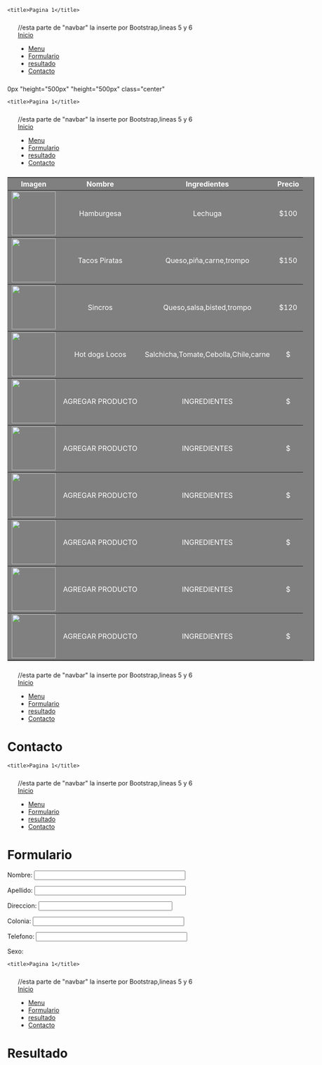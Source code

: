 <!DOCTYPE html>
<html>
<head>
<script src="https://ajax.googleapis.com/ajax/libs/jquery/1.11.2/jquery.min.js"></script>
<link rel="stylesheet" href="https://maxcdn.bootstrapcdn.com/bootstrap/3.3.1/css/bootstrap.min.css">
<link rel="stylesheet" href="https://maxcdn.bootstrapcdn.com/bootstrap/3.3.1/css/bootstrap-theme.min.css">
<script src="https://maxcdn.bootstrapcdn.com/bootstrap/3.3.1/js/bootstrap.min.js"></script>
<link rel="stylesheet" type="text/css" href="style.css">

	
	<title>Pagina 1</title>
</head>
<body>
	<div style="margin: 24px;">
		<nav class="navbar navbar-inverse navbar-stick-top">
			//esta parte de "navbar" la inserte por Bootstrap,lineas 5 y 6
			<div class="container">
				<a class="navbar-brand" href="index.htm">Inicio</a>
				<ul class="nav navbar-nav">
					<li class="active
					">
					<a href="menu.html">Menu</a>
					</li>
					<li>
					<a href="formulario.html">Formulario</a>
					</li>
					<li>
					<a href="resultado.html">resultado</a>
					</li>
					<li>
					<a href="contacto.html">Contacto</a>
					</li>
				</ul>
			</div>
		</nav>
	</div> 0px "height="500px" "height="500px" class="center"
</body>
</html>
<!DOCTYPE html>
<html>
<head>
<script src="https://ajax.googleapis.com/ajax/libs/jquery/1.11.2/jquery.min.js"></script>
<link rel="stylesheet" href="https://maxcdn.bootstrapcdn.com/bootstrap/3.3.1/css/bootstrap.min.css">
<link rel="stylesheet" href="https://maxcdn.bootstrapcdn.com/bootstrap/3.3.1/css/bootstrap-theme.min.css">
<script src="https://maxcdn.bootstrapcdn.com/bootstrap/3.3.1/js/bootstrap.min.js"></script>
<link rel="stylesheet" type="text/css" href="style.css">
<link rel="stylesheet" type="text/css" href="https://fonts.cdnfonts.com/css/gun-metal" rel="stylesheet">
	
	<title>Pagina 1</title>
</head>
<body>
	<div style="margin: 24px;">
		<nav class="navbar navbar-inverse navbar-stick-top">
			//esta parte de "navbar" la inserte por Bootstrap,lineas 5 y 6
			<div class="container">
				<a class="navbar-brand" href="index.html">Inicio </a>
				<ul class="nav navbar-nav">
					<li class="active
					">
					<a href="menu.html">Menu</a>
					</li>
					<li>
					<a href="formulario.html">Formulario</a>
					</li>
					<li>
					<a href="resultado.html">resultado</a>
					</li>
					<li>
					<a href="contacto.html">Contacto</a>
					</li>
				</ul>
			</div>
		</nav>
	</div>
	<title>MENU</title>
	<table border="1" style="background-color: grey; color: white; text-align: center; width: 700;">
			<tr>
			<th>Imagen</th>
			<th>Nombre</th>
			<th>Ingredientes</th>
			<th>Precio</th>
			</tr>
			<tr>
				<td><img src="https://media.istockphoto.com/id/1206323282/es/foto/hamburguesa-jugosa-sobre-fondo-blanco.jpg?s=612x612&w=0&k=20&c=r2mLaVFZxtRk4MeKpdQLtwTkcctyOpGEP-OxPeyo4_c=" style="width: 100px"></td>
				<td>Hamburgesa</td>
				<td>Lechuga</td>
				<td>$100</td>
			</tr>
			<tr>
				<td><img src="AGREGAR IMG" style="width: 100px"></td>
				<td>Tacos Piratas</td>
				<td>Queso,piña,carne,trompo</td>
				<td>$150</td>
			</tr>
			<tr>
				<td><img src="AGREGAR IMG" style="width: 100px"></td>
				<td>Sincros</td>
				<td>Queso,salsa,bisted,trompo</td>
				<td>$120</td>
			</tr>
			<tr>
				<td><img src="AGREGA IMG" style="width: 100px"></td>
				<td>Hot dogs Locos</td>
				<td>Salchicha,Tomate,Cebolla,Chile,carne</td>
				<td>$</td>
			</tr>
			<tr>
				<td><img src="AGREGA IMG" style="width: 100px"></td>
				<td>AGREGAR PRODUCTO</td>
				<td>INGREDIENTES</td>
				<td>$</td>
			</tr>
			<tr>
				<td><img src="AGREGA IMG" style="width: 100px"></td>
				<td>AGREGAR PRODUCTO</td>
				<td>INGREDIENTES</td>
				<td>$</td>
			</tr>
                                   <tr>
				<td><img src="AGREGA IMG" style="width: 100px"></td>
				<td>AGREGAR PRODUCTO</td>
				<td>INGREDIENTES</td>
				<td>$</td>
			</tr>
                                   <tr>
				<td><img src="AGREGA IMG" style="width: 100px"></td>
				<td>AGREGAR PRODUCTO</td>
				<td>INGREDIENTES</td>
				<td>$</td>
			</tr>
                                   <tr>
				<td><img src="AGREGA IMG" style="width: 100px"></td>
				<td>AGREGAR PRODUCTO</td>
				<td>INGREDIENTES</td>
				<td>$</td>
			</tr>
                                   <tr>
				<td><img src="AGREGA IMG" style="width: 100px"></td>
				<td>AGREGAR PRODUCTO</td>
				<td>INGREDIENTES</td>
				<td>$</td>
			</tr>
		</table>
</body>
</html>
<!DOCTYPE html>
<html>
<head>
<script src="https://ajax.googleapis.com/ajax/libs/jquery/1.11.2/jquery.min.js"></script>
<link rel="stylesheet" href="https://maxcdn.bootstrapcdn.com/bootstrap/3.3.1/css/bootstrap.min.css">
<link rel="stylesheet" href="https://maxcdn.bootstrapcdn.com/bootstrap/3.3.1/css/bootstrap-theme.min.css">
<script src="https://maxcdn.bootstrapcdn.com/bootstrap/3.3.1/js/bootstrap.min.js"></script>
<link rel="stylesheet" type="text/css" href="style.css">

<title>Pagina 1</title>
</head>
<body>
	<div style="margin: 24px;">
		<nav class="navbar navbar-inverse navbar-stick-top">
			//esta parte de "navbar" la inserte por Bootstrap,lineas 5 y 6
			<div class="container">
				<a class="navbar-brand" href="index.html">Inicio </a>
				<ul class="nav navbar-nav">
					<li>
					<a href="menu.html">Menu</a>
					</li>
					<li class="active
					">
					<a href="formulario.html">Formulario</a>
					</li>
					<li>
					<a href="resultado.html">resultado</a>
					</li>
					<li class="active
					">
					<a href="contacto.html">Contacto</a>
					</li>
				</ul>
			</div>
		</nav>
	</div>
	<h1>Contacto</h1>
</body>
</html>
<!DOCTYPE html>
<html>
<head>
<script src="https://ajax.googleapis.com/ajax/libs/jquery/1.11.2/jquery.min.js"></script>
<link rel="stylesheet" href="https://maxcdn.bootstrapcdn.com/bootstrap/3.3.1/css/bootstrap.min.css">
<link rel="stylesheet" href="https://maxcdn.bootstrapcdn.com/bootstrap/3.3.1/css/bootstrap-theme.min.css">
<script src="https://maxcdn.bootstrapcdn.com/bootstrap/3.3.1/js/bootstrap.min.js"></script>
<link rel="stylesheet" type="text/css" href="style.css">

	
	<title>Pagina 1</title>
</head>
<body>
	<div style="margin: 24px;">
		<nav class="navbar navbar-inverse navbar-stick-top">
			//esta parte de "navbar" la inserte por Bootstrap,lineas 5 y 6
			<div class="container">
				<a class="navbar-brand" href="index.html">Inicio </a>
				<ul class="nav navbar-nav">
					<li>
					<a href="menu.html">Menu</a>
					</li>
					<li class="active
					">
					<a href="formulario.html">Formulario</a>
					</li>
					<li>
					<a href="resultado.html">resultado</a>
					</li>
					<li>
					<a href="contacto.html">Contacto</a>
					</li>
				</ul>
			</div>
		</nav>
	</div>
	<h1>Formulario</h1>

<form action ="pedidorealizado.html" method="get">
       <p>Nombre: <Input type ="text" name="nombre" id="nombre" size="40">
       </p>
       <p>Apellido: <Input type ="text" name="apellido" id="apellido" size="40">
       </p>
       <p>Direccion: <Input type ="text" name="direccion" id="direccion" size="35">
       </p>
       <p>Colonia: <Input type ="text" name="colonia" id="colonia" size="40">
       </p>
       <p>Telefono: <Input type ="text" name="telefono" id="telefono" size="40">
       </p>
       <p>Sexo: <imput type="radio" name="sexo" value="Hombre"> <imput type="radio" name="sexo" value="Mujer">
</form>
</body>
</html>

<!DOCTYPE html>
<html>
<head>
<script src="https://ajax.googleapis.com/ajax/libs/jquery/1.11.2/jquery.min.js"></script>
<link rel="stylesheet" href="https://maxcdn.bootstrapcdn.com/bootstrap/3.3.1/css/bootstrap.min.css">
<link rel="stylesheet" href="https://maxcdn.bootstrapcdn.com/bootstrap/3.3.1/css/bootstrap-theme.min.css">
<script src="https://maxcdn.bootstrapcdn.com/bootstrap/3.3.1/js/bootstrap.min.js"></script>
<link rel="stylesheet" type="text/css" href="style.css">

	
	<title>Pagina 1</title>
</head>
<body>
	<div style="margin: 24px;">
		<nav class="navbar navbar-inverse navbar-stick-top">
			//esta parte de "navbar" la inserte por Bootstrap,lineas 5 y 6
			<div class="container">
				<a class="navbar-brand" href="index.html">Inicio </a>
				<ul class="nav navbar-nav">
					<li>
					<a href="menu.html">Menu</a>
					</li>
					<li>
					<a href="formulario.html">Formulario</a>
					</li>
					<li class="active
					">
					<a href="resultado.html">resultado</a>
					</li>
					<li>
					<a href="contacto.html">Contacto</a>
					</li>
				</ul>
			</div>
		</nav>
	</div>
	<h1>Resultado</h1>
</body>
</html>
